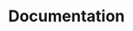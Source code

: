 ---
permalink: /docs/
title: "Documentation"
excerpt: "Documentation of the Humane Tech Community"
author_profile: false
last_modified_at: 2019-04-23T09+02:00
sidebar:
  nav: "focusarea"
---
